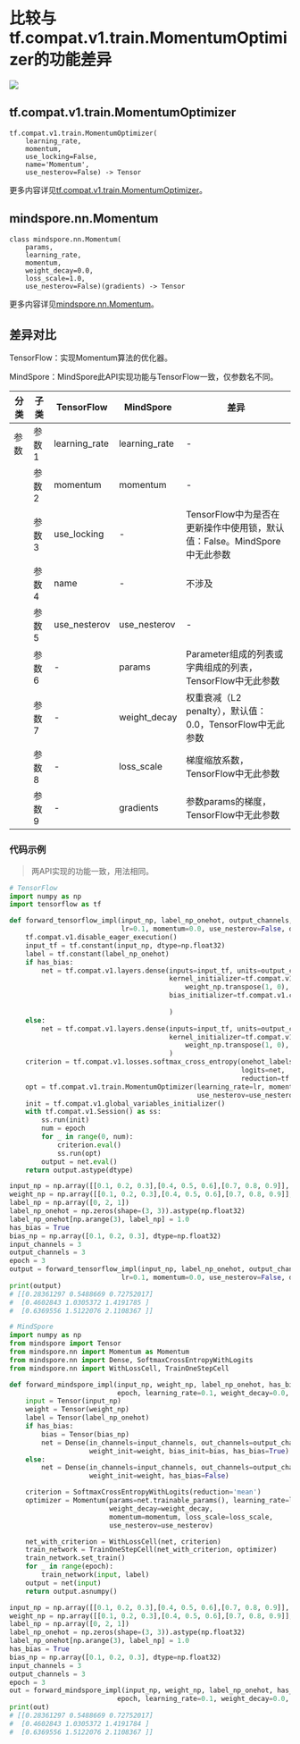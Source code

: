 # 比较与tf.compat.v1.train.MomentumOptimizer的功能差异

<a href="https://gitee.com/mindspore/docs/blob/master/docs/mindspore/source_zh_cn/note/api_mapping/tensorflow_diff/Momentum.md" target="_blank"><img src="https://mindspore-website.obs.cn-north-4.myhuaweicloud.com/website-images/master/resource/_static/logo_source.png"></a>

## tf.compat.v1.train.MomentumOptimizer

```text
tf.compat.v1.train.MomentumOptimizer(
    learning_rate,
    momentum,
    use_locking=False,
    name='Momentum',
    use_nesterov=False) -> Tensor
```

更多内容详见[tf.compat.v1.train.MomentumOptimizer](https://tensorflow.google.cn/versions/r2.6/api_docs/python/tf/compat/v1/train/MomentumOptimizer)。

## mindspore.nn.Momentum

```text
class mindspore.nn.Momentum(
    params,
    learning_rate,
    momentum,
    weight_decay=0.0,
    loss_scale=1.0,
    use_nesterov=False)(gradients) -> Tensor
```

更多内容详见[mindspore.nn.Momentum](https://www.mindspore.cn/docs/zh-CN/master/api_python/nn/mindspore.nn.Momentum.html)。

## 差异对比

TensorFlow：实现Momentum算法的优化器。

MindSpore：MindSpore此API实现功能与TensorFlow一致，仅参数名不同。

| 分类 | 子类  | TensorFlow    | MindSpore     | 差异                                                  |
| --- |-----|---------------|---------------|-----------------------------------------------------|
|参数 | 参数1 | learning_rate | learning_rate | -                                                   |
| | 参数2 | momentum      | momentum      | -                                                   |
| | 参数3 | use_locking   | -             | TensorFlow中为是否在更新操作中使用锁，默认值：False。MindSpore中无此参数    |
| | 参数4 | name  | -  | 不涉及                                                 |
| | 参数5 | use_nesterov  | use_nesterov  | -                                                   |
| | 参数6 | -             | params        | Parameter组成的列表或字典组成的列表，TensorFlow中无此参数  |
| | 参数7 | -             | weight_decay  | 权重衰减（L2 penalty），默认值：0.0，TensorFlow中无此参数|
| | 参数8 | -             | loss_scale    | 梯度缩放系数，TensorFlow中无此参数                   |
| | 参数9 | -             |  gradients    | 参数params的梯度，TensorFlow中无此参数              |

### 代码示例

> 两API实现的功能一致，用法相同。

```python
# TensorFlow
import numpy as np
import tensorflow as tf

def forward_tensorflow_impl(input_np, label_np_onehot, output_channels, weight_np, bias_np, epoch, locking=False,
                            lr=0.1, momentum=0.0, use_nesterov=False, dtype=np.float32):
    tf.compat.v1.disable_eager_execution()
    input_tf = tf.constant(input_np, dtype=np.float32)
    label = tf.constant(label_np_onehot)
    if has_bias:
        net = tf.compat.v1.layers.dense(inputs=input_tf, units=output_channels, use_bias=True,
                                        kernel_initializer=tf.compat.v1.constant_initializer(
                                            weight_np.transpose(1, 0), dtype=np.float32),
                                        bias_initializer=tf.compat.v1.constant_initializer(bias_np,
                                                                                           dtype=np.float32)
                                        )
    else:
        net = tf.compat.v1.layers.dense(inputs=input_tf, units=output_channels, use_bias=False,
                                        kernel_initializer=tf.compat.v1.constant_initializer(
                                            weight_np.transpose(1, 0), dtype=np.float32)
                                        )
    criterion = tf.compat.v1.losses.softmax_cross_entropy(onehot_labels=label,
                                                          logits=net,
                                                          reduction=tf.compat.v1.losses.Reduction.MEAN)
    opt = tf.compat.v1.train.MomentumOptimizer(learning_rate=lr, momentum=momentum, use_locking=locking,
                                               use_nesterov=use_nesterov).minimize(criterion)
    init = tf.compat.v1.global_variables_initializer()
    with tf.compat.v1.Session() as ss:
        ss.run(init)
        num = epoch
        for _ in range(0, num):
            criterion.eval()
            ss.run(opt)
        output = net.eval()
    return output.astype(dtype)

input_np = np.array([[0.1, 0.2, 0.3],[0.4, 0.5, 0.6],[0.7, 0.8, 0.9]], dtype=np.float32)
weight_np = np.array([[0.1, 0.2, 0.3],[0.4, 0.5, 0.6],[0.7, 0.8, 0.9]], dtype=np.float32)
label_np = np.array([0, 2, 1])
label_np_onehot = np.zeros(shape=(3, 3)).astype(np.float32)
label_np_onehot[np.arange(3), label_np] = 1.0
has_bias = True
bias_np = np.array([0.1, 0.2, 0.3], dtype=np.float32)
input_channels = 3
output_channels = 3
epoch = 3
output = forward_tensorflow_impl(input_np, label_np_onehot, output_channels, weight_np, bias_np, epoch, locking=False,
                            lr=0.1, momentum=0.0, use_nesterov=False, dtype=np.float32)
print(output)
# [[0.28361297 0.5488669 0.72752017]
#  [0.4602843 1.0305372 1.4191785 ]
#  [0.6369556 1.5122076 2.1108367 ]]

# MindSpore
import numpy as np
from mindspore import Tensor
from mindspore.nn import Momentum as Momentum
from mindspore.nn import Dense, SoftmaxCrossEntropyWithLogits
from mindspore.nn import WithLossCell, TrainOneStepCell

def forward_mindspore_impl(input_np, weight_np, label_np_onehot, has_bias, bias_np, input_channels, output_channels,
                           epoch, learning_rate=0.1, weight_decay=0.0, momentum=0.0, loss_scale=1.0, use_nesterov=False):
    input = Tensor(input_np)
    weight = Tensor(weight_np)
    label = Tensor(label_np_onehot)
    if has_bias:
        bias = Tensor(bias_np)
        net = Dense(in_channels=input_channels, out_channels=output_channels,
                    weight_init=weight, bias_init=bias, has_bias=True)
    else:
        net = Dense(in_channels=input_channels, out_channels=output_channels,
                    weight_init=weight, has_bias=False)

    criterion = SoftmaxCrossEntropyWithLogits(reduction='mean')
    optimizer = Momentum(params=net.trainable_params(), learning_rate=learning_rate,
                         weight_decay=weight_decay,
                         momentum=momentum, loss_scale=loss_scale,
                         use_nesterov=use_nesterov)

    net_with_criterion = WithLossCell(net, criterion)
    train_network = TrainOneStepCell(net_with_criterion, optimizer)
    train_network.set_train()
    for _ in range(epoch):
        train_network(input, label)
    output = net(input)
    return output.asnumpy()

input_np = np.array([[0.1, 0.2, 0.3],[0.4, 0.5, 0.6],[0.7, 0.8, 0.9]], dtype=np.float32)
weight_np = np.array([[0.1, 0.2, 0.3],[0.4, 0.5, 0.6],[0.7, 0.8, 0.9]], dtype=np.float32)
label_np = np.array([0, 2, 1])
label_np_onehot = np.zeros(shape=(3, 3)).astype(np.float32)
label_np_onehot[np.arange(3), label_np] = 1.0
has_bias = True
bias_np = np.array([0.1, 0.2, 0.3], dtype=np.float32)
input_channels = 3
output_channels = 3
epoch = 3
out = forward_mindspore_impl(input_np, weight_np, label_np_onehot, has_bias, bias_np, input_channels, output_channels,
                           epoch, learning_rate=0.1, weight_decay=0.0, momentum=0.0, loss_scale=1.0, use_nesterov=False)
print(out)
# [[0.28361297 0.5488669 0.72752017]
#  [0.4602843 1.0305372 1.4191784 ]
#  [0.6369556 1.5122076 2.1108367 ]]
```
